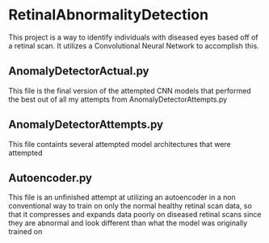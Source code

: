 # RetinalAbnormalityDetection

This project is a way to identify individuals with diseased eyes based off of a retinal scan. It utilizes a Convolutional Neural Network to accomplish this.

## AnomalyDetectorActual.py
This file is the final version of the attempted CNN models that performed the best out of all my attempts from AnomalyDetectorAttempts.py

## AnomalyDetectorAttempts.py
This file containts several attempted model architectures that were attempted

## Autoencoder.py
This file is an unfinished attempt at utilizing an autoencoder in a non conventional way to train on only the normal healthy retinal scan data, so that it compresses and expands data poorly on diseased retinal scans since they are abnormal and look different than what the model was originally trained on
